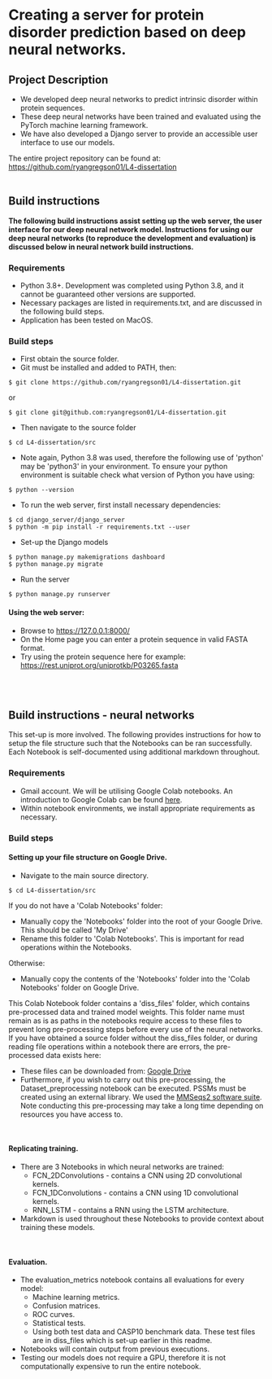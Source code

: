 # Creating a server for protein disorder prediction based on deep neural networks.

## Project Description
- We developed deep neural networks to predict intrinsic disorder within protein sequences.
- These deep neural networks have been trained and evaluated using the PyTorch machine learning framework. 
- We have also developed a Django server to provide an accessible user interface to use our models.

The entire project repository can be found at: https://github.com/ryangregson01/L4-dissertation
<br><br>

## Build instructions

**The following build instructions assist setting up the web server, the user interface for our deep neural network model. Instructions for using our deep neural networks (to reproduce the development and evaluation) is discussed below in neural network build instructions.**

### Requirements
- Python 3.8+. Development was completed using Python 3.8, and it cannot be guaranteed other versions are supported.
- Necessary packages are listed in requirements.txt, and are discussed in the following build steps.
- Application has been tested on MacOS.

### Build steps

- First obtain the source folder.
- Git must be installed and added to PATH, then:
```
$ git clone https://github.com/ryangregson01/L4-dissertation.git
```
or 
```
$ git clone git@github.com:ryangregson01/L4-dissertation.git
```

- Then navigate to the source folder
```
$ cd L4-dissertation/src
```

- Note again, Python 3.8 was used, therefore the following use of 'python' may be 'python3' in your environment. To ensure your python environment is suitable check what version of Python you have using:
```
$ python --version
```

- To run the web server, first install necessary dependencies:
```
$ cd django_server/django_server
$ python -m pip install -r requirements.txt --user
```
- Set-up the Django models
```
$ python manage.py makemigrations dashboard
$ python manage.py migrate
```
- Run the server
```
$ python manage.py runserver
```

#### Using the web server:
- Browse to https://127.0.0.1:8000/
- On the Home page you can enter a protein sequence in valid FASTA format.
- Try using the protein sequence here for example: https://rest.uniprot.org/uniprotkb/P03265.fasta

<br><br>

## Build instructions - neural networks

This set-up is more involved. The following provides instructions for how to setup the file structure such that the Notebooks can be ran successfully.
Each Notebook is self-documented using additional markdown throughout.

### Requirements
- Gmail account. We will be utilising Google Colab notebooks. An introduction to Google Colab can be found [here](https://colab.research.google.com/).
- Within notebook environments, we install appropriate requirements as necessary.

### Build steps

#### Setting up your file structure on Google Drive.

- Navigate to the main source directory.
```
$ cd L4-dissertation/src
```

If you do not have a 'Colab Notebooks' folder:
- Manually copy the 'Notebooks' folder into the root of your Google Drive. This should be called 'My Drive'
- Rename this folder to 'Colab Notebooks'. This is important for read operations within the Notebooks.

Otherwise:
- Manually copy the contents of the 'Notebooks' folder into the 'Colab Notebooks' folder on Google Drive.


This Colab Notebook folder contains a 'diss_files' folder, which contains pre-processed data and trained model weights. This folder name must remain as is as paths in the notebooks require access to these files to prevent long pre-processing steps before every use of the neural networks.
If you have obtained a source folder without the diss_files folder, or during reading file operations within a notebook there are errors, the pre-processed data exists here:
- These files can be downloaded from: [Google Drive](https://drive.google.com/drive/folders/1dr4T8FAzbF8yLS4pWyYgH_1lJnnmbmMC?usp=share_link)
- Furthermore, if you wish to carry out this pre-processing, the Dataset_preprocessing notebook can be executed. PSSMs must be created using an external library. We used the [MMSeqs2 software suite](https://github.com/soedinglab/MMseqs2). Note conducting this pre-processing may take a long time depending on resources you have access to.

<br>

#### Replicating training.
- There are 3 Notebooks in which neural networks are trained:
  - FCN_2DConvolutions - contains a CNN using 2D convolutional kernels.
  - FCN_1DConvolutions - contains a CNN using 1D convolutional kernels.
  - RNN_LSTM - contains a RNN using the LSTM architecture.
- Markdown is used throughout these Notebooks to provide context about training these models.

<br>

#### Evaluation.
- The evaluation_metrics notebook contains all evaluations for every model:
  - Machine learning metrics.
  - Confusion matrices.
  - ROC curves.
  - Statistical tests.
  - Using both test data and CASP10 benchmark data. These test files are in diss_files which is set-up earlier in this readme.
- Notebooks will contain output from previous executions.
- Testing our models does not require a GPU, therefore it is not computationally expensive to run the entire notebook.
